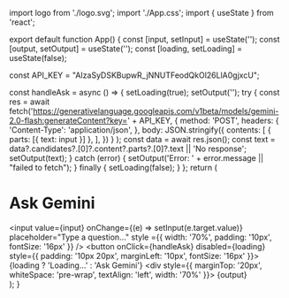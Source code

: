 import logo from './logo.svg';
import './App.css';
import { useState } from 'react';


export default function App() {
  const [input, setInput] = useState('');
  const [output, setOutput] = useState('');
  const [loading, setLoading] = useState(false);

  const API_KEY = "AIzaSyDSKBupwR_jNNUTFeodQkOl26LlA0gjxcU";

  const handleAsk = async () => {
    setLoading(true);
    setOutput('');
    try {
      const res = await fetch('https://generativelanguage.googleapis.com/v1beta/models/gemini-2.0-flash:generateContent?key=' + API_KEY, {
        method: 'POST',
        headers: {
          'Content-Type': 'application/json',
        },
        body: JSON.stringify({
          contents: [
            {
              parts: [{ text: input }]
            },
          ],
        })
      }
      );
      const data = await res.json();
      const text = data?.candidates?.[0]?.content?.parts?.[0]?.text || 'No response';
      setOutput(text);
    } catch (error) {
      setOutput('Error: ' + error.message || "failed to fetch");
    } finally {
      setLoading(false);
    }
  };
return (
    <div className="App">
      <h1>Ask Gemini</h1>
      <input
        value={input}
        onChange={(e) => setInput(e.target.value)}
        placeholder="Type a question..."
        style ={{ width: '70%', padding: '10px', fontSize: '16px' }}
      />
      <button onClick={handleAsk} disabled={loading} style={{ padding: '10px 20px', marginLeft: '10px', fontSize: '16px' }}>
        {loading ? 'Loading...' : 'Ask Gemini'}
      </button>
      <div style={{ marginTop: '20px', whiteSpace: 'pre-wrap', textAlign: 'left', width: '70%' }}>
        {output}
      </div>
    </div>
  );
} 


